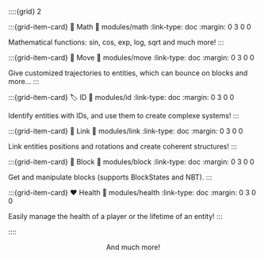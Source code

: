 ::::{grid} 2

:::{grid-item-card} 🧮 Math
:link: modules/math
:link-type: doc
:margin: 0 3 0 0

Mathematical functions: sin, cos, exp, log, sqrt and much more!
:::

:::{grid-item-card} 🏃 Move
:link: modules/move
:link-type: doc
:margin: 0 3 0 0

Give customized trajectories to entities, which can bounce on blocks and more...
:::

:::{grid-item-card} 🏷️ ID
:link: modules/id
:link-type: doc
:margin: 0 3 0 0

Identify entities with IDs, and use them to create complexe systems!
:::

:::{grid-item-card} 🔗 Link
:link: modules/link
:link-type: doc
:margin: 0 3 0 0

Link entities positions and rotations and create coherent structures!
:::

:::{grid-item-card} 🧱 Block
:link: modules/block
:link-type: doc
:margin: 0 3 0 0

Get and manipulate blocks (supports BlockStates and NBT).
:::

:::{grid-item-card} ❤️ Health
:link: modules/health
:link-type: doc
:margin: 0 3 0 0

Easily manage the health of a player or the lifetime of an entity!
:::

::::

<div align="center">And much more!</div>
